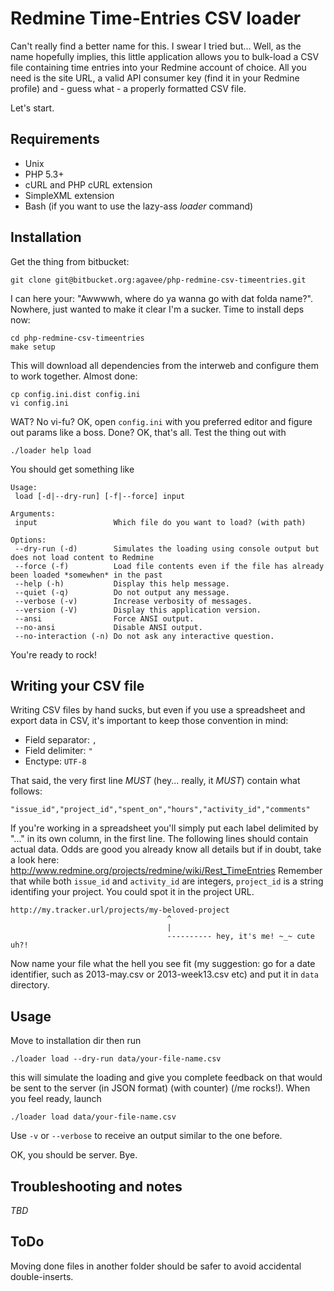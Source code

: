 # Redmine Time-Entries CSV loader

Can't really find a better name for this. I swear I tried but...
Well, as the name hopefully implies, this little application allows you to bulk-load a CSV file containing time entries into your Redmine account of choice. All you need is the site URL, a valid API consumer key (find it in your Redmine profile) and - guess what - a properly formatted CSV file.

Let's start.

## Requirements

* Unix
* PHP 5.3+
* cURL and PHP cURL extension
* SimpleXML extension
* Bash (if you want to use the lazy-ass _loader_ command)

## Installation

Get the thing from bitbucket:

    git clone git@bitbucket.org:agavee/php-redmine-csv-timeentries.git

I can here your: "Awwwwh, where do ya wanna go with dat folda name?". Nowhere, just wanted to make it clear I'm a sucker.
Time to install deps now:

    cd php-redmine-csv-timeentries
    make setup

This will download all dependencies from the interweb and configure them to work together.
Almost done:

    cp config.ini.dist config.ini
    vi config.ini

WAT? No vi-fu? OK, open `config.ini` with you preferred editor and figure out params like a boss.
Done? OK, that's all. Test the thing out with

    ./loader help load

You should get something like

    Usage:
     load [-d|--dry-run] [-f|--force] input

    Arguments:
     input                 Which file do you want to load? (with path)

    Options:
     --dry-run (-d)        Simulates the loading using console output but does not load content to Redmine
     --force (-f)          Load file contents even if the file has already been loaded *somewhen* in the past
     --help (-h)           Display this help message.
     --quiet (-q)          Do not output any message.
     --verbose (-v)        Increase verbosity of messages.
     --version (-V)        Display this application version.
     --ansi                Force ANSI output.
     --no-ansi             Disable ANSI output.
     --no-interaction (-n) Do not ask any interactive question.

You're ready to rock!

## Writing your CSV file

Writing CSV files by hand sucks, but even if you use a spreadsheet and export data in CSV, it's important to keep those convention in mind:

* Field separator: `,`
* Field delimiter: `"`
* Enctype: `UTF-8`

That said, the very first line *MUST* (hey... really, it *MUST*) contain what follows:

    "issue_id","project_id","spent_on","hours","activity_id","comments"

If you're working in a spreadsheet you'll simply put each label delimited by "..." in its own column, in the first line.
The following lines should contain actual data. Odds are good you already know all details but if in doubt, take a look here: http://www.redmine.org/projects/redmine/wiki/Rest_TimeEntries
Remember that while both `issue_id` and `activity_id` are integers, `project_id` is a string identifing your project. You could spot it in the project URL.

    http://my.tracker.url/projects/my-beloved-project
                                       ^
                                       |
                                       ---------- hey, it's me! ~_~ cute uh?!

Now name your file what the hell you see fit (my suggestion: go for a date identifier, such as 2013-may.csv or 2013-week13.csv etc) and put it in `data` directory.

## Usage

Move to installation dir then run

    ./loader load --dry-run data/your-file-name.csv

this will simulate the loading and give you complete feedback on that would be sent to the server (in JSON format) (with counter) (/me rocks!).
When you feel ready, launch

    ./loader load data/your-file-name.csv

Use `-v` or `--verbose` to receive an output similar to the one before.

OK, you should be server.
Bye.

## Troubleshooting and notes

*TBD*

## ToDo

Moving done files in another folder should be safer to avoid accidental double-inserts.